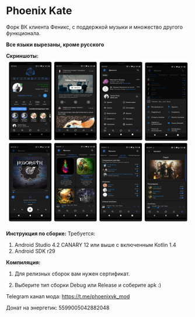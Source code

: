# Phoenix Kate
Форк ВК клиента Феникс, с поддержкой музыки и множество другого функционала.

<b>Все языки вырезаны, кроме русского</b>

<b>Скриншоты:</b>
<img src="Screenshots.jpg"/>

<b>Инструкция по сборке:</b>
Требуется:
  1) Android Studio 4.2 CANARY 12 или выше с включенным Kotlin 1.4
  2) Android SDK r29
  
<b>Компиляция:</b>

  1) Для релизных сборок вам нужен сертификат.

  2) Выберите тип сборки Debug или Release и соберите apk :)

Telegram канал мода: https://t.me/phoenixvk_mod

Донат на энергетик: 5599005042882048
